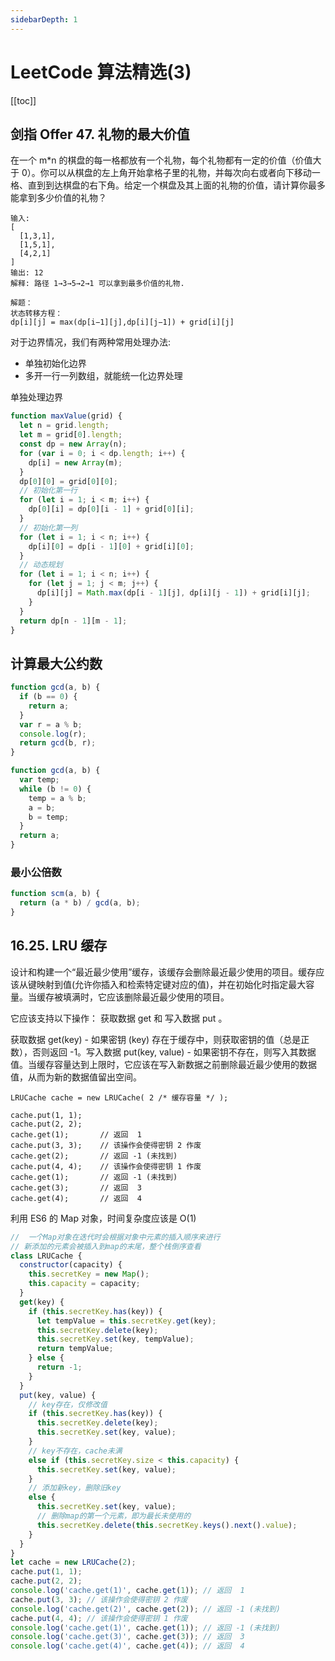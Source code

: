 ```yaml
---
sidebarDepth: 1
---
```


# LeetCode 算法精选(3)

[[toc]]

## 剑指 Offer 47. 礼物的最大价值

在一个 m\*n 的棋盘的每一格都放有一个礼物，每个礼物都有一定的价值（价值大于 0）。你可以从棋盘的左上角开始拿格子里的礼物，并每次向右或者向下移动一格、直到到达棋盘的右下角。给定一个棋盘及其上面的礼物的价值，请计算你最多能拿到多少价值的礼物？

```
输入:
[
  [1,3,1],
  [1,5,1],
  [4,2,1]
]
输出: 12
解释: 路径 1→3→5→2→1 可以拿到最多价值的礼物.
```

```
解题：
状态转移方程：
dp[i][j] = max(dp[i−1][j],dp[i][j−1]) + grid[i][j]
```

对于边界情况，我们有两种常用处理办法:

- 单独初始化边界
- 多开一行一列数组，就能统一化边界处理

单独处理边界

```js
function maxValue(grid) {
  let n = grid.length;
  let m = grid[0].length;
  const dp = new Array(n);
  for (var i = 0; i < dp.length; i++) {
    dp[i] = new Array(m);
  }
  dp[0][0] = grid[0][0];
  // 初始化第一行
  for (let i = 1; i < m; i++) {
    dp[0][i] = dp[0][i - 1] + grid[0][i];
  }
  // 初始化第一列
  for (let i = 1; i < n; i++) {
    dp[i][0] = dp[i - 1][0] + grid[i][0];
  }
  // 动态规划
  for (let i = 1; i < n; i++) {
    for (let j = 1; j < m; j++) {
      dp[i][j] = Math.max(dp[i - 1][j], dp[i][j - 1]) + grid[i][j];
    }
  }
  return dp[n - 1][m - 1];
}
```

## 计算最大公约数

```js
function gcd(a, b) {
  if (b == 0) {
    return a;
  }
  var r = a % b;
  console.log(r);
  return gcd(b, r);
}
```

```js
function gcd(a, b) {
  var temp;
  while (b != 0) {
    temp = a % b;
    a = b;
    b = temp;
  }
  return a;
}
```

### 最小公倍数

```js
function scm(a, b) {
  return (a * b) / gcd(a, b);
}
```

## 16.25. LRU 缓存

设计和构建一个“最近最少使用”缓存，该缓存会删除最近最少使用的项目。缓存应该从键映射到值(允许你插入和检索特定键对应的值)，并在初始化时指定最大容量。当缓存被填满时，它应该删除最近最少使用的项目。

它应该支持以下操作： 获取数据 get 和 写入数据 put 。

获取数据 get(key) - 如果密钥 (key) 存在于缓存中，则获取密钥的值（总是正数），否则返回 -1。写入数据 put(key, value) - 如果密钥不存在，则写入其数据值。当缓存容量达到上限时，它应该在写入新数据之前删除最近最少使用的数据值，从而为新的数据值留出空间。

```text
LRUCache cache = new LRUCache( 2 /* 缓存容量 */ );

cache.put(1, 1);
cache.put(2, 2);
cache.get(1);       // 返回  1
cache.put(3, 3);    // 该操作会使得密钥 2 作废
cache.get(2);       // 返回 -1 (未找到)
cache.put(4, 4);    // 该操作会使得密钥 1 作废
cache.get(1);       // 返回 -1 (未找到)
cache.get(3);       // 返回  3
cache.get(4);       // 返回  4
```

利用 ES6 的 Map 对象，时间复杂度应该是 O(1)

```js
//  一个Map对象在迭代时会根据对象中元素的插入顺序来进行
// 新添加的元素会被插入到map的末尾，整个栈倒序查看
class LRUCache {
  constructor(capacity) {
    this.secretKey = new Map();
    this.capacity = capacity;
  }
  get(key) {
    if (this.secretKey.has(key)) {
      let tempValue = this.secretKey.get(key);
      this.secretKey.delete(key);
      this.secretKey.set(key, tempValue);
      return tempValue;
    } else {
      return -1;
    }
  }
  put(key, value) {
    // key存在，仅修改值
    if (this.secretKey.has(key)) {
      this.secretKey.delete(key);
      this.secretKey.set(key, value);
    }
    // key不存在，cache未满
    else if (this.secretKey.size < this.capacity) {
      this.secretKey.set(key, value);
    }
    // 添加新key，删除旧key
    else {
      this.secretKey.set(key, value);
      // 删除map的第一个元素，即为最长未使用的
      this.secretKey.delete(this.secretKey.keys().next().value);
    }
  }
}
let cache = new LRUCache(2);
cache.put(1, 1);
cache.put(2, 2);
console.log('cache.get(1)', cache.get(1)); // 返回  1
cache.put(3, 3); // 该操作会使得密钥 2 作废
console.log('cache.get(2)', cache.get(2)); // 返回 -1 (未找到)
cache.put(4, 4); // 该操作会使得密钥 1 作废
console.log('cache.get(1)', cache.get(1)); // 返回 -1 (未找到)
console.log('cache.get(3)', cache.get(3)); // 返回  3
console.log('cache.get(4)', cache.get(4)); // 返回  4
```
